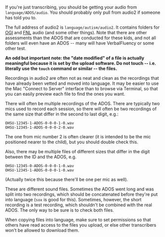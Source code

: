 If you're just transcribing, you should be getting your audio from `language/ADOS/audio`.  You should probably only pull from audio2 if someone has told you to.  

The full address of audio2 is `language/autism/audio2`.  It contains folders for [OGI](./Erpa) and [FNL](./Fnl) audio (and some other things).  Note that there are other assessments than the ADOS that are conducted for these kids, and not all folders will even have an ADOS -- many will have VerbalFluency or some other test.  

**An odd but important note: the "date modified" of a file is actually meaningful because it is set by the upload software.  Do not touch -- i.e. literally use the `touch` command or similar -- the files.**

Recordings in audio2 are often not as neat and clean as the recordings that have already been vetted and moved into language.  It may be easier to use the Mac "Connect to Server" interface than to browse via Terminal, so that you can easily preview each file to find the ones you want.  

There will often be multiple recordings of the ADOS.  There are typically two mics used to record each session, so there will often be two recordings of the same size that differ in the second to last digit, e.g.:

```
OHSU-12345-1-ADOS-0-0-0-1-0.wav
OHSU-12345-1-ADOS-0-0-0-2-0.wav
```

The one from mic number 2 is often clearer (it is intended to be the mic positioned nearer to the child), but you should double check this.

Also, there may be multiple files of different sizes that differ in the digit between the ID and the ADOS, e.g.

```
OHSU-12345-0-ADOS-0-0-0-1-0.wav
OHSU-12345-1-ADOS-0-0-0-1-0.wav
````

(Actually twice this because there'll be one per mic as well).  

These are different sound files.  Sometimes the ADOS went long and was split into two recordings, which should be concatenated before they're put into language (`sox` is good for this).  Sometimes, however, the short recording is a test recording, which shouldn't be combined with the real ADOS.  The only way to be sure is to check both files.  

When copying files into language, make sure to set permissions so that others have read access to the files you upload, or else other transcribers won't be allowed to download them.  